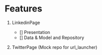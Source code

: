 # Features
1. LinkedinPage 
   - [] Presentation
   - [] Data & Model and Repository 

2. TwitterPage (Mock repo for url_launcher)